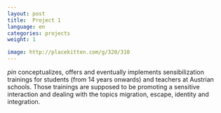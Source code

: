 ```yaml
---
layout: post
title:  Project 1
language: en
categories: projects
weight: 1

image: http://placekitten.com/g/320/310
---
```


*pin* conceptualizes, offers and eventually implements sensibilization trainings for students (from 14 years onwards) and teachers at Austrian schools.
Those trainings are supposed to be promoting a sensitive interaction and dealing with the topics migration, escape, identity and integration.
